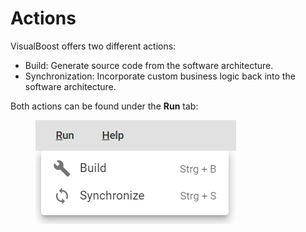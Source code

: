 # Actions

VisualBoost offers two different actions:&#x20;

* Build: Generate source code from the software architecture.
* Synchronization: Incorporate custom business logic back into the software architecture.



Both actions can be found under the **Run** tab:

<figure><img src="../.gitbook/assets/image (3).png" alt=""><figcaption></figcaption></figure>
